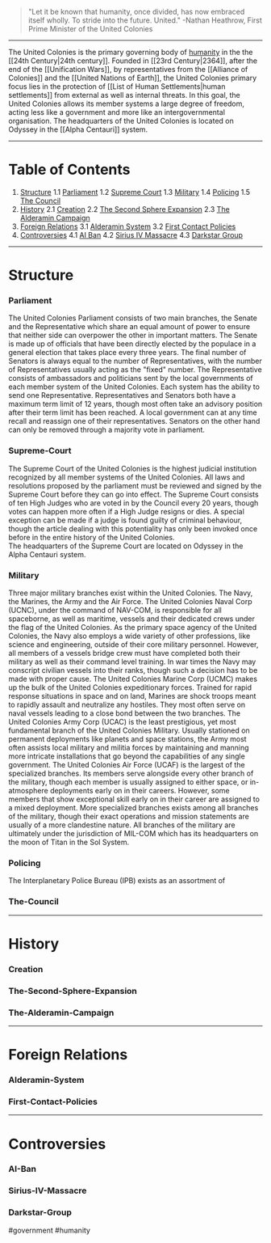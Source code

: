 >"Let it be known that humanity, once divided, has now embraced itself wholly. To stride into the future. United."
>-Nathan Heathrow, First Prime Minister of the United Colonies

***
The United Colonies is the primary governing body of [humanity](Humanity) in the the [[24th Century|24th century]].
Founded in [[23rd Century|2364]], after the end of the [[Unification Wars]], by representatives from the [[Alliance of Colonies]] and the [[United Nations of Earth]], the United Colonies primary focus lies in the protection of [[List of Human Settlements|human settlements]] from external as well as internal threats. 
In this goal, the United Colonies allows its member systems a large degree of freedom, acting less like a government and more like an intergovernmental organisation.
The headquarters of the United Colonies is located on Odyssey in the [[Alpha Centauri]] system.
***
# Table of Contents
1. [Structure](#Structure)
   1.1 [Parliament](#Parliament)
   1.2 [Supreme Court](#Supreme-Court)
   1.3 [Military](#Military)
   1.4 [Policing](#Policing)
   1.5 [The Council](#The-Council)
1. [History](#History)
   2.1 [Creation](#Creation)
   2.2 [The Second Sphere Expansion](#The-Second-Sphere-Expansion)
   2.3 [The Alderamin Campaign](#The-Alderamin-Campaign)
3. [Foreign Relations](#Foreign-Relations)
   3.1 [Alderamin System](#Alderamin-System)
   3.2 [First Contact Policies](#First-Contact-Policies)
4. [Controversies](#Controversies)
   4.1 [AI Ban](#AI-Ban)
   4.2 [Sirius IV Massacre](#Sirius-IV-Massacre)
   4.3 [Darkstar Group](#Darkstar-Group)

***
# Structure
### Parliament
The United Colonies Parliament consists of two main branches, the Senate and the Representative which share an equal amount of power to ensure that neither side can overpower the other in important matters.
The Senate is made up of officials that have been directly elected by the populace in a general election that takes place every three years. The final number of Senators is always equal to the number of Representatives, with the number of Representatives usually acting as the "fixed" number.
The Representative consists of ambassadors and politicians sent by the local governments of each member system of the United Colonies. Each system has the ability to send one Representative.
Representatives and Senators both have a maximum term limit of 12 years, though most often take an advisory position after their term limit has been reached.
A local government can at any time recall and reassign one of their representatives.
Senators on the other hand can only be removed through a majority vote in parliament.
### Supreme-Court
The Supreme Court of the United Colonies is the highest judicial institution recognized by all member systems of the United Colonies. All laws and resolutions proposed by the parliament must be reviewed and signed by the Supreme Court before they can go into effect.
The Supreme Court consists of ten High Judges who are voted in by the Council every 20 years, though votes can happen more often if a High Judge resigns or dies. A special exception can be made if a judge is found guilty of criminal behaviour, though the article dealing with this potentiality has only been invoked once before in the entire history of the United Colonies.  
The headquarters of the Supreme Court are located on Odyssey in the Alpha Centauri system.
### Military
Three major military branches exist within the United Colonies. 
The Navy, the Marines, the Army and the Air Force.
The United Colonies Naval Corp (UCNC), under the command of NAV-COM, is responsible for all spaceborne, as well as maritime, vessels and their dedicated crews under the flag of the United Colonies.
As the primary space agency of the United Colonies, the Navy also employs a wide variety of other professions, like science and engineering, outside of their core military personnel.
However, all members of a vessels bridge crew must have completed both their military as well as their command level training.
In war times the Navy may conscript civilian vessels into their ranks, though such a decision has to be made with proper cause.
The United Colonies Marine Corp (UCMC) makes up the bulk of the United Colonies expeditionary forces. Trained for rapid response situations in space and on land, Marines are shock troops meant to rapidly assault and neutralize any hostiles. They most often serve on naval vessels leading to a close bond between the two branches.
The United Colonies Army Corp (UCAC) is the least prestigious, yet most fundamental branch of the United Colonies Military. Usually stationed on permanent deployments like planets and space stations, the Army most often assists local military and militia forces by maintaining and manning more intricate installations that go beyond the capabilities of any single government.
The United Colonies Air Force (UCAF) is the largest of the specialized branches. Its members serve alongside every other branch of the military, though each member is usually assigned to either space, or in-atmosphere deployments early on in their careers. However, some members that show exceptional skill early on in their career are assigned to a mixed deployment.
More specialized branches exists among all branches of the military, though their exact operations and mission statements are usually of a more clandestine nature.
All branches of the military are ultimately under the jurisdiction of MIL-COM which has its headquarters on the moon of Titan in the Sol System.
### Policing
The Interplanetary Police Bureau (IPB) exists as an assortment of 
### The-Council
***
# History
###    Creation
###    The-Second-Sphere-Expansion
###    The-Alderamin-Campaign
***
# Foreign Relations
###    Alderamin-System
###    First-Contact-Policies
***
# Controversies
###    AI-Ban
###    Sirius-IV-Massacre
###    Darkstar-Group



#government #humanity
